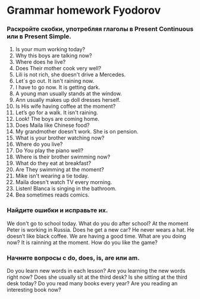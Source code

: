 # Grammar homework Fyodorov
### Раскройте скобки, употребляя глаголы в Present Continuous или в Present Simple.

1. Is your mum working today?
2. Why this boys are talking now?
3. Where does he live?
4. Does Their mother cook very well?
5. Lili is not rich, she doesn't drive a Mercedes.
6. Let´s go out. It isn't raining now.
7. I have to go now. It is getting dark.
8. A young man usually stands at the window.
9. Ann usually makes up doll dresses herself.
10. Is His wife having coffee at the moment?
11. Let’s go for a walk. It isn't raining.
12. Look! The boys are coming home.
13. Does Maila like Chinese food?
14. My grandmother doesn't work. She is on pension.
15. What is your brother watching now?
16. Where do you live?
17. Do You play the piano well?
18. Where is their brother swimming now?
19. What do they eat at breakfast?
20. Are They swimming at the moment?
21. Mike isn't wearing a tie today.
22. Maila doesn't watch TV every morning.
23. Listen! Blanca is singing in the bathroom.
24. Bea sometimes reads comics.
### Найдите ошибки и исправьте их.
We don't go to school today.
What do you do after school?
At the moment Peter is working in Russia.
Does he get a new car?
He never wears a hat.
He doesn’t like black coffee.
We are having a good time.
What are you doing now?
It is rainning at the moment.
How do you like the game?
### Начните вопросы с do, does, is, are или am.
Do you learn new words in each lesson?
Are you learning the new words right now?
Does she usually sit at the third desk?
Is she sitting at the third desk today?
Do you read many books every year?
Are you reading an interesting book now?
